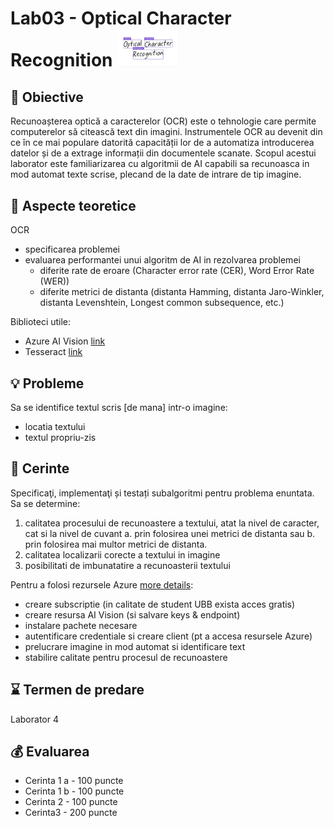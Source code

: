# Lab03 - Optical Character Recognition <img src="ocr.png" width="100">


## :microscope: Obiective 

Recunoașterea optică a caracterelor (OCR) este o tehnologie care permite computerelor să citească text din imagini. Instrumentele OCR au devenit din ce în ce mai populare datorită capacității lor de a automatiza introducerea datelor și de a extrage informații din documentele scanate. Scopul acestui laborator este familiarizarea cu algoritmii de AI capabili sa recunoasca in mod automat texte scrise, plecand de la date de intrare de tip imagine.

## :book:  Aspecte teoretice 

OCR 
- specificarea problemei
- evaluarea performantei unui algoritm de AI in rezolvarea problemei 
    - diferite rate de eroare (Character error rate (CER), Word Error Rate (WER))
    - diferite metrici de distanta (distanta Hamming, distanta Jaro-Winkler, distanta Levenshtein, Longest common subsequence, etc.)

Biblioteci utile:
- Azure AI Vision [link](https://learn.microsoft.com/en-us/azure/ai-services/computer-vision/)
- Tesseract [link](https://github.com/tesseract-ocr/tesseract)


## :bulb: Probleme 

Sa se identifice textul scris [de mana] intr-o imagine:
- locatia textului
- textul propriu-zis



## :memo:  Cerinte 

Specificaţi, implementaţi și testați subalgoritmi pentru problema enuntata.
Sa se determine:
1. calitatea procesului de recunoastere a textului, atat la nivel de caracter, cat si la nivel de cuvant 
    a. prin folosirea unei metrici de distanta sau
    b. prin folosirea mai multor metrici de distanta.
2. calitatea localizarii corecte a textului in imagine
3. posibilitati de imbunatatire a recunoasterii textului


Pentru a folosi rezursele Azure [more details](https://learn.microsoft.com/en-us/azure/ai-services/computer-vision/quickstarts-sdk/client-library?tabs=windows%2Cvisual-studio&pivots=programming-language-python):
- creare subscriptie (in calitate de student UBB exista acces gratis)
- creare resursa AI Vision (si salvare keys & endpoint)
- instalare pachete necesare
- autentificare credentiale si creare client (pt a accesa resursele Azure)
- prelucrare imagine in mod automat si identificare text
- stabilire calitate pentru procesul de recunoastere




## :hourglass: Termen de predare 

Laborator 4

## :moneybag: Evaluarea

- Cerinta 1 a - 100 puncte
- Cerinta 1 b - 100 puncte 
- Cerinta 2 - 100 puncte
- Cerinta3 - 200 puncte